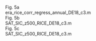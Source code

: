 Fig. 5a<br/>
era_rice_corr_regress_annual_DE18_c3.m<br/>
Fig. 5b<br/>
SAT_SIC_z500_RICE_DE18_c3.m <br/>
Fig. 5c<br/>
SAT_SIC_z500_RICE_DE18_c3.m <br/>
